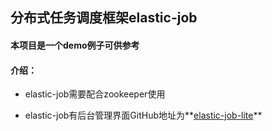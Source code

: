## 分布式任务调度框架elastic-job

#### 本项目是一个demo例子可供参考

#### 介绍：

+ elastic-job需要配合zookeeper使用

+ elastic-job有后台管理界面GitHub地址为**[elastic-job-lite](https://github.com/elasticjob/elastic-job-lite)**

  
